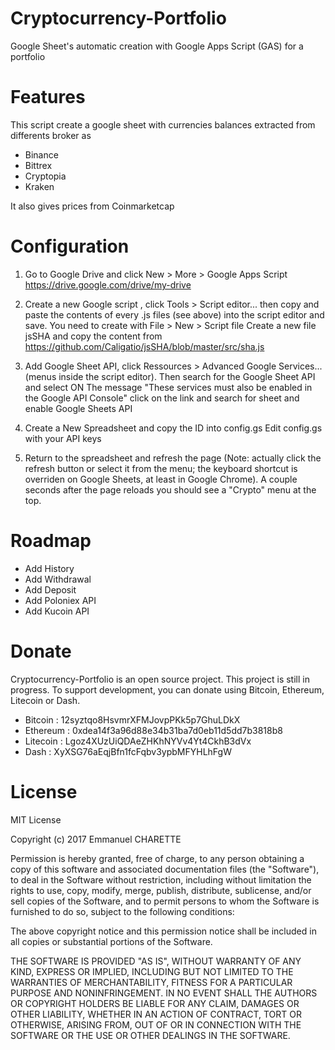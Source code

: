 # Cryptocurrency-Portfolio
Google Sheet's automatic creation with Google Apps Script (GAS) for a portfolio

Features
========
This script create a google sheet with currencies balances extracted from differents broker as
* Binance
* Bittrex
* Cryptopia
* Kraken

It also gives prices from Coinmarketcap

Configuration
============
1. Go to Google Drive and click New > More > Google Apps Script
https://drive.google.com/drive/my-drive

2. Create a new Google script , click Tools > Script editor... then copy and paste the contents of every .js files (see above) into the script editor and save.
You need to create with File > New > Script file
Create a new file jsSHA and copy the content from
https://github.com/Caligatio/jsSHA/blob/master/src/sha.js

3. Add Google Sheet API, click Ressources > Advanced Google Services... (menus inside the script editor). Then search for the Google Sheet API and select ON
The message "These services must also be enabled in the Google API Console" click on the link and search for sheet and enable Google Sheets API

4. Create a New Spreadsheet and copy the ID into config.gs
Edit config.gs with your API keys 

5. Return to the spreadsheet and refresh the page (Note: actually click the refresh button or select it from the menu; the keyboard shortcut is overriden on Google Sheets, at least in Google Chrome). A couple seconds after the page reloads you should see a "Crypto" menu at the top.

Roadmap
=======
* Add History
* Add Withdrawal
* Add Deposit
* Add Poloniex API
* Add Kucoin API

Donate
======
Cryptocurrency-Portfolio is an open source project. This project is still in progress. To support development, you can donate using Bitcoin, Ethereum, Litecoin or Dash.

* Bitcoin : 12syztqo8HsvmrXFMJovpPKk5p7GhuLDkX
* Ethereum : 0xdea14f3a96d88e34b31ba7d0eb11d5dd7b3818b8
* Litecoin : Lgoz4XUzUiQDAeZHKhNYVv4Yt4CkhB3dVx
* Dash : XyXSG76aEqjBfn1fcFqbv3ypbMFYHLhFgW

License
=======

MIT License

Copyright (c) 2017 Emmanuel CHARETTE

Permission is hereby granted, free of charge, to any person obtaining a copy
of this software and associated documentation files (the "Software"), to deal
in the Software without restriction, including without limitation the rights
to use, copy, modify, merge, publish, distribute, sublicense, and/or sell
copies of the Software, and to permit persons to whom the Software is
furnished to do so, subject to the following conditions:

The above copyright notice and this permission notice shall be included in all
copies or substantial portions of the Software.

THE SOFTWARE IS PROVIDED "AS IS", WITHOUT WARRANTY OF ANY KIND, EXPRESS OR
IMPLIED, INCLUDING BUT NOT LIMITED TO THE WARRANTIES OF MERCHANTABILITY,
FITNESS FOR A PARTICULAR PURPOSE AND NONINFRINGEMENT. IN NO EVENT SHALL THE
AUTHORS OR COPYRIGHT HOLDERS BE LIABLE FOR ANY CLAIM, DAMAGES OR OTHER
LIABILITY, WHETHER IN AN ACTION OF CONTRACT, TORT OR OTHERWISE, ARISING FROM,
OUT OF OR IN CONNECTION WITH THE SOFTWARE OR THE USE OR OTHER DEALINGS IN THE
SOFTWARE.
